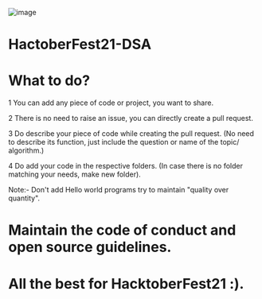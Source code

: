 ![image](https://user-images.githubusercontent.com/74058157/135972865-35620700-689f-44bf-a77f-30adf99479d7.png)

# HactoberFest21-DSA

# What to do?

1 You can add any piece of code or project, you want to share.

2 There is no need to raise an issue, you can directly create a pull request.

3 Do describe your piece of code while creating the pull request. (No need to describe its function, just include the question or name of the topic/ algorithm.)

4 Do add your code in the respective folders. (In case there is no folder matching your needs, make new folder).

Note:- Don't add Hello world programs try to maintain "quality over quantity".

# Maintain the code of conduct and open source guidelines.
# All the best for HacktoberFest21 :).
